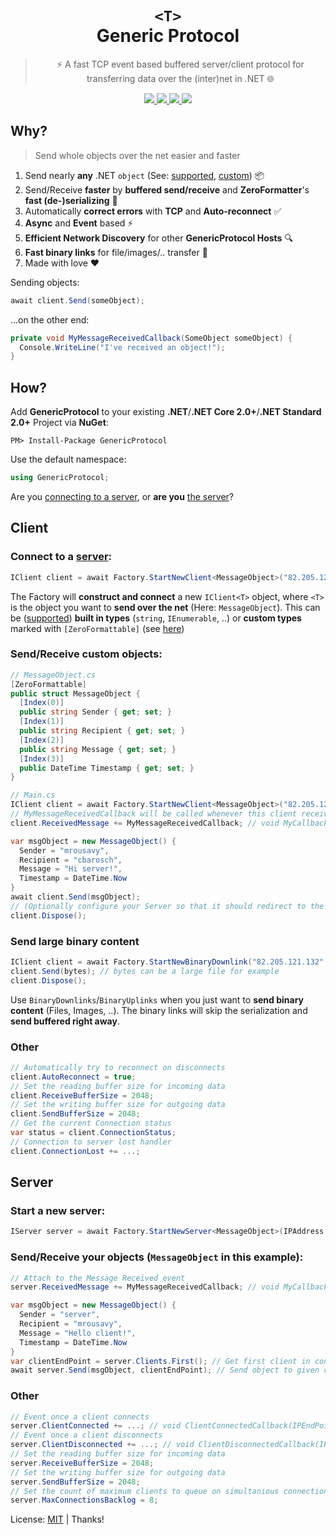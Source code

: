 <p align="center">
  <h1 align="center">
    <code class="rich-diff-level-one">&lt;T&gt;</code>
    <br/>
    Generic Protocol
  </h1>

  <blockquote align="center">⚡️ A fast TCP event based buffered server/client protocol for transferring data over the (inter)net in .NET 🌐</blockquote>

  <p align="center">
    <a href="https://ci.appveyor.com/project/mrousavy/genericprotocol">
      <img src="https://ci.appveyor.com/api/projects/status/vlgt97f4bpgci6pj?svg=true">
    </a>
	<a href="https://www.nuget.org/packages/GenericProtocol"/>
		<img src="https://img.shields.io/nuget/v/GenericProtocol.svg">
	</a>
	<a href="https://www.nuget.org/packages/GenericProtocol/">
		<img src="https://img.shields.io/nuget/dt/GenericProtocol.svg">
	</a>
	<a href="https://docs.microsoft.com/en-us/dotnet/standard/net-standard">
		<img src="https://img.shields.io/badge/.NET-Standard-lightgrey.svg">
	</a>
  </p>
<p/>

## Why?
> Send whole objects over the net easier and faster

1. Send nearly **any** .NET `object`
(See: [supported](https://github.com/neuecc/ZeroFormatter#built-in-support-types), [custom](https://github.com/neuecc/ZeroFormatter#quick-start)) :package:
2. Send/Receive **faster** by **buffered send/receive** and **ZeroFormatter**'s **fast (de-)serializing** :dash:
3. Automatically **correct errors** with **TCP** and **Auto-reconnect** :white_check_mark:
4. **Async** and **Event** based :zap:
5. **Efficient Network Discovery** for other **GenericProtocol Hosts** :mag:
6. **Fast binary links** for file/images/.. transfer :floppy_disk:
7. Made with love :heart:

Sending objects:
```csharp
await client.Send(someObject);
```

...on the other end:
```csharp
private void MyMessageReceivedCallback(SomeObject someObject) {
  Console.WriteLine("I've received an object!");
}
```

## How?
Add **GenericProtocol** to your existing **.NET**/**.NET Core 2.0+**/**.NET Standard 2.0+** Project via **NuGet**:
```
PM> Install-Package GenericProtocol
```

Use the default namespace:
```csharp
using GenericProtocol;
```

Are you [connecting to a server](#client), or **are you** [the server](#server)?


## Client
### Connect to a [server](#server):
```csharp
IClient client = await Factory.StartNewClient<MessageObject>("82.205.121.132", 1024, true);
```
The Factory will **construct and connect** a new `IClient<T>` object, where `<T>` is the object
you want to **send over the net** (Here: `MessageObject`). This can be ([supported](https://github.com/neuecc/ZeroFormatter#built-in-support-types))
**built in types** (`string`, `IEnumerable`, ..) or **custom types** marked with `[ZeroFormattable]` (see [here](https://github.com/neuecc/ZeroFormatter#quick-start))

### Send/Receive custom objects:
```csharp
// MessageObject.cs
[ZeroFormattable]
public struct MessageObject {
  [Index(0)]
  public string Sender { get; set; }
  [Index(1)]
  public string Recipient { get; set; }
  [Index(2)]
  public string Message { get; set; }
  [Index(3)]
  public DateTime Timestamp { get; set; }
}

// Main.cs
IClient client = await Factory.StartNewClient<MessageObject>("82.205.121.132", 1024);
// MyMessageReceivedCallback will be called whenever this client receives a message
client.ReceivedMessage += MyMessageReceivedCallback; // void MyCallback(MessageObject)

var msgObject = new MessageObject() {
  Sender = "mrousavy",
  Recipient = "cbarosch",
  Message = "Hi server!",
  Timestamp = DateTime.Now
}
await client.Send(msgObject);
// (Optionally configure your Server so that it should redirect to the Recipient)
client.Dispose();
```

### Send large binary content
```csharp
IClient client = await Factory.StartNewBinaryDownlink("82.205.121.132", 1024, true);
client.Send(bytes); // bytes can be a large file for example
client.Dispose();
```
Use `BinaryDownlinks`/`BinaryUplinks` when you just want to **send binary content** (Files, Images, ..). The binary links will skip the serialization and **send buffered right away**.

### Other
```csharp
// Automatically try to reconnect on disconnects
client.AutoReconnect = true;
// Set the reading buffer size for incoming data
client.ReceiveBufferSize = 2048;
// Set the writing buffer size for outgoing data
client.SendBufferSize = 2048;
// Get the current Connection status
var status = client.ConnectionStatus;
// Connection to server lost handler
client.ConnectionLost += ...;
```

## Server
### Start a new server:
```csharp
IServer server = await Factory.StartNewServer<MessageObject>(IPAddress.Any, 1024, true);
```

### Send/Receive your objects (`MessageObject` in this example):
```csharp
// Attach to the Message Received event
server.ReceivedMessage += MyMessageReceivedCallback; // void MyCallback(MessageObject, IPEndPoint)

var msgObject = new MessageObject() {
  Sender = "server",
  Recipient = "mrousavy",
  Message = "Hello client!",
  Timestamp = DateTime.Now
}
var clientEndPoint = server.Clients.First(); // Get first client in connected-clients enumerable
await server.Send(msgObject, clientEndPoint); // Send object to given client
```

### Other
```csharp
// Event once a client connects
server.ClientConnected += ...; // void ClientConnectedCallback(IPEndPoint)
// Event once a client disconnects
server.ClientDisconnected += ...; // void ClientDisconnectedCallback(IPEndPoint)
// Set the reading buffer size for incoming data
server.ReceiveBufferSize = 2048;
// Set the writing buffer size for outgoing data
server.SendBufferSize = 2048;
// Set the count of maximum clients to queue on simultanious connection attempts
server.MaxConnectionsBacklog = 8;
```

License: [MIT](https://github.com/mrousavy/GenericProtocol/blob/master/LICENSE) | Thanks!
